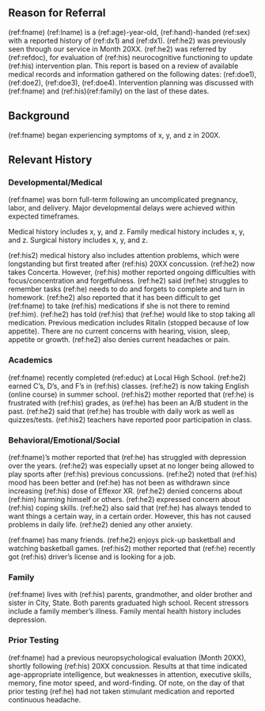## Reason for Referral

(ref:fname) (ref:lname) is a (ref:age)-year-old, (ref:hand)-handed (ref:sex) with a reported history of (ref:dx1) and (ref:dx1). (ref:he2) was previously seen through our service in Month 20XX. (ref:he2) was referred by (ref:refdoc), for evaluation of (ref:his) neurocognitive functioning to update (ref:his) intervention plan. This report is based on a review of available medical records and information gathered on the following dates: (ref:doe1), (ref:doe2), (ref:doe3), (ref:doe4). Intervention planning was discussed with (ref:fname) and (ref:his)(ref:family) on the last of these dates.

## Background

(ref:fname) began experiencing symptoms of x, y, and z in 200X.

## Relevant History

### Developmental/Medical

(ref:fname) was born full-term following an uncomplicated pregnancy, labor, and delivery. Major developmental delays were achieved within expected timeframes.

Medical history includes x, y, and z. Family medical history
includes x, y, and z. Surgical history includes x, y, and z.

(ref:his2) medical history also includes attention problems, which were longstanding but first treated after (ref:his) 20XX concussion. (ref:he2) now takes Concerta. However, (ref:his) mother reported ongoing difficulties with focus/concentration and forgetfulness. (ref:he2) said (ref:he) struggles to remember tasks (ref:he) needs to do and forgets to complete and turn in homework. (ref:he2) also reported that it has been difficult to get (ref:fname) to take (ref:his) medications if she is not there to remind (ref:him). (ref:he2) has told (ref:his) that (ref:he) would like to stop taking all medication. Previous medication includes Ritalin (stopped because of low appetite). There are no current concerns with hearing, vision, sleep, appetite or growth. (ref:he2) also denies current headaches or pain.

### Academics

(ref:fname) recently completed (ref:educ) at Local High School. (ref:he2) earned C’s, D’s, and F’s in (ref:his) classes. (ref:he2) is now taking English (online course) in summer school. (ref:his2) mother reported that (ref:he) is frustrated with (ref:his) grades, as (ref:he) has been an A/B student in the past. (ref:he2) said that (ref:he) has trouble with daily work as well as quizzes/tests. (ref:his2) teachers have reported poor participation in class.

### Behavioral/Emotional/Social

(ref:fname)’s mother reported that (ref:he) has struggled with depression over the years. (ref:he2) was especially upset at no longer being allowed to play sports after (ref:his) previous concussions. (ref:he2) noted that (ref:his) mood has been better and (ref:he) has not been as withdrawn since increasing (ref:his) dose of Effexor XR. (ref:he2) denied concerns about (ref:him) harming himself or others. (ref:he2) expressed concern about (ref:his) coping skills. (ref:he2) also said that (ref:he) has always tended to want things a certain way, in a certain order. However, this has not caused problems in daily life. (ref:he2) denied any other anxiety.

(ref:fname) has many friends. (ref:he2) enjoys pick-up basketball and watching basketball games. (ref:his2) mother reported that (ref:he) recently got (ref:his) driver’s license and is looking for a job.

### Family

(ref:fname) lives with (ref:his) parents, grandmother, and older brother and sister in City, State. Both parents graduated high school. Recent stressors include a family member’s illness. Family mental health history includes depression.

### Prior Testing

(ref:fname) had a previous neuropsychological evaluation (Month 20XX), shortly following (ref:his) 20XX concussion. Results at that time indicated age-appropriate intelligence, but weaknesses in attention, executive skills, memory, fine motor speed, and word-finding. Of note, on the day of that prior testing (ref:he) had not taken stimulant medication and reported continuous headache.

